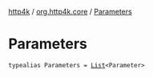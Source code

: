 [http4k](../index.md) / [org.http4k.core](index.md) / [Parameters](./-parameters.md)

# Parameters

`typealias Parameters = `[`List`](https://kotlinlang.org/api/latest/jvm/stdlib/kotlin.collections/-list/index.html)`<Parameter>`
